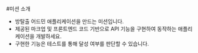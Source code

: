 #미션 소개
- 방탈출 어드민 애플리케이션을 만드는 미션입니다.
- 제공된 마크업 및 프론트엔드 코드 기반으로 API 기능을 구현하여 동작하는 애플리케이션을 개발하세요.
- 구현한 기능은 테스트를 통해 달성 여부를 판단할 수 있습니다.
